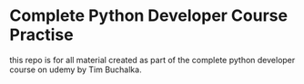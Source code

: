 # Complete Python Developer Course Practise

this repo is for all material created as part of the complete python developer course on udemy by Tim Buchalka.
